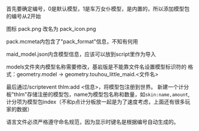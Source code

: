 首先要确定编号，0是默认模型，1是车万女仆模型，是内置的，所以添加模型包的编号从2开始

图标 pack.png 改名为 pack_icon.png

pack.mcmeta内包含了"pack_format"信息，不知有何用


maid_model.json内含模型信息，应该可以放到script里作为导入


models文件夹内模型名称需要修改，基岩版是不能靠文件名设置模型标识符的
格式：geometry.model → geometry.touhou_little_maid.<文件名>


最后通过/scriptevent thlm:add <信息>，将模型包注册到世界。
新建一个计分板"thlm"存储注册的模型包，name为模型包名称和数量，如`skin:name,amount`, 计分项为模型包index（不和p点计分板放一起是为了速度考虑，上面还有很多玩家的数据）

语言文件必须严格遵守命名规范，因为显示时键名是根据编号自动生成的。